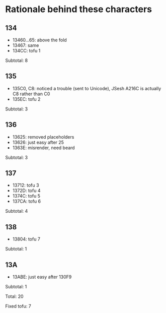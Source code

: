 ﻿# Rationale behind these characters

## 134
- 13460…65: above the fold
- 13467: same
- 134CC: tofu 1

Subtotal: 8

## 135
- 135C0, C8: noticed a trouble (sent to Unicode), JSesh A216C is actually C8 rather than C0
- 135EC: tofu 2

Subtotal: 3

## 136
- 13625: removed placeholders
- 13626: just easy after 25
- 1363E: misrender, need beard

Subtotal: 3

## 137
- 13712: tofu 3
- 1372D: tofu 4
- 1374C: tofu 5
- 137CA: tofu 6

Subtotal: 4

## 138

- 13804: tofu 7

Subtotal: 1

## 13A
- 13ABE: just easy after 130F9

Subtotal: 1

Total: 20

Fixed tofu: 7
